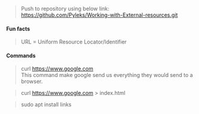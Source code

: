 > Push to repository using below link:
> https://github.com/Pyleks/Working-with-External-resources.git


#### Fun facts
> URL = Uniform Resource Locator/Identifier

####  Commands
> curl https://www.google.com  
This command make google send us everything they would send to a browser.  

> curl https://www.google.com  > index.html

> sudo apt install links